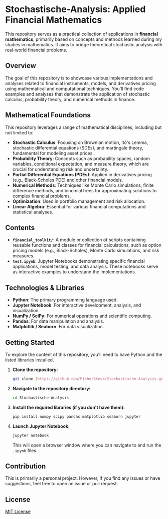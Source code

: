 # Stochastische-Analysis: Applied Financial Mathematics

This repository serves as a practical collection of applications in **financial mathematics**, primarily based on concepts and methods learned during my studies in mathematics. It aims to bridge theoretical stochastic analysis with real-world financial problems.

## Overview

The goal of this repository is to showcase various implementations and analyses related to financial instruments, models, and derivatives pricing using mathematical and computational techniques. You'll find code examples and analyses that demonstrate the application of stochastic calculus, probability theory, and numerical methods in finance.

## Mathematical Foundations

This repository leverages a range of mathematical disciplines, including but not limited to:

* **Stochastic Calculus**: Focusing on Brownian motion, Itô's Lemma, stochastic differential equations (SDEs), and martingale theory, fundamental for modeling asset prices.
* **Probability Theory**: Concepts such as probability spaces, random variables, conditional expectation, and measure theory, which are crucial for understanding risk and uncertainty.
* **Partial Differential Equations (PDEs)**: Applied in derivatives pricing (e.g., Black-Scholes PDE) and other financial models.
* **Numerical Methods**: Techniques like Monte Carlo simulations, finite difference methods, and binomial trees for approximating solutions to complex financial problems.
* **Optimization**: Used in portfolio management and risk allocation.
* **Linear Algebra**: Essential for various financial computations and statistical analyses.

## Contents

* **`financial_toolkit/`**: A module or collection of scripts containing reusable functions and classes for financial calculations, such as option pricing models (e.g., Black-Scholes), Monte Carlo simulations, and risk measures.
* **`test.ipynb`**: Jupyter Notebooks demonstrating specific financial applications, model testing, and data analysis. These notebooks serve as interactive examples to understand the implementations.

## Technologies & Libraries

* **Python**: The primary programming language used.
* **Jupyter Notebook**: For interactive development, analysis, and visualization.
* **NumPy / SciPy**: For numerical operations and scientific computing.
* **Pandas**: For data manipulation and analysis.
* **Matplotlib / Seaborn**: For data visualization.

## Getting Started

To explore the content of this repository, you'll need to have Python and the listed libraries installed.

1.  **Clone the repository:**
    ```bash
    git clone [https://github.com/FisherSteve/Stochastische-Analysis.git](https://github.com/FisherSteve/Stochastische-Analysis.git)
    ```
2.  **Navigate to the repository directory:**
    ```bash
    cd Stochastische-Analysis
    ```
3.  **Install the required libraries (if you don't have them):**
    ```bash
    pip install numpy scipy pandas matplotlib seaborn jupyter
    ```
4.  **Launch Jupyter Notebook:**
    ```bash
    jupyter notebook
    ```
    This will open a browser window where you can navigate to and run the `.ipynb` files.

## Contribution

This is primarily a personal project. However, if you find any issues or have suggestions, feel free to open an issue or pull request.

## License

[MIT License](LICENSE)
